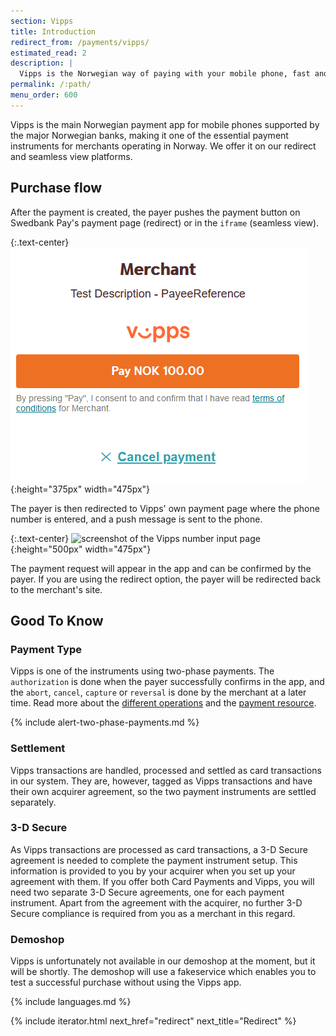 ```yaml
---
section: Vipps
title: Introduction
redirect_from: /payments/vipps/
estimated_read: 2
description: |
  Vipps is the Norwegian way of paying with your mobile phone, fast and simple.
permalink: /:path/
menu_order: 600
---
```


Vipps is the main Norwegian payment app for mobile phones supported by the major
Norwegian banks, making it one of the essential payment instruments for
merchants operating in Norway. We offer it on our redirect and seamless view
platforms.

## Purchase flow

After the payment is created, the payer pushes the payment button on Swedbank
Pay's payment page (redirect) or in the `iframe` (seamless view).

{:.text-center}
![screenshot of the first Vipps redirect page][vipps-redirect]{:height="375px" width="475px"}

The payer is then redirected to Vipps' own payment
page where the phone number is entered, and a push message is sent to the phone.

{:.text-center}
![screenshot of the Vipps number input page][vipps-number-input]{:height="500px" width="475px"}

The payment request will appear in the app and can be confirmed by the payer.
If you are using the redirect option, the payer will be redirected back to
the merchant's site.

## Good To Know

### Payment Type

Vipps is one of the instruments using two-phase payments. The `authorization` is
done when the payer successfully confirms in the app, and the `abort`,
`cancel`, `capture` or `reversal` is done by the merchant at a later time. Read
more about the [different operations][after-payment] and the [payment
resource][payment-resource].

{% include alert-two-phase-payments.md %}

### Settlement

Vipps transactions are handled, processed and settled as card transactions in
our system. They are, however, tagged as Vipps transactions and have their own
acquirer agreement, so the two payment instruments are settled separately.

### 3-D Secure

As Vipps transactions are processed as card transactions, a 3-D Secure agreement
is needed to complete the payment instrument setup. This information is provided
to you by your acquirer when you set up your agreement with them. If you offer
both Card Payments and Vipps, you will need two separate 3-D Secure agreements,
one for each payment instrument. Apart from the agreement with the acquirer, no
further 3-D Secure compliance is required from you as a merchant in this regard.

### Demoshop

Vipps is unfortunately not available in our demoshop at the moment, but it will
be shortly. The demoshop will use a fakeservice which enables you to test a
successful purchase without using the Vipps app.

{% include languages.md %}

{% include iterator.html next_href="redirect" next_title="Redirect" %}

[payment-resource]: /payment-instruments/vipps/features/technical-reference/payment-resource
[after-payment]: /payment-instruments/vipps/features/technical-reference/operations
[capture]: /payment-instruments/vipps/after-payment#captures
[cancel]: /payment-instruments/vipps/after-payment#cancellations
[vipps-redirect]: /assets/img/payments/vipps-redirect-en.png
[vipps-number-input]: /assets/img/payments/vipps-number-input-en.png
